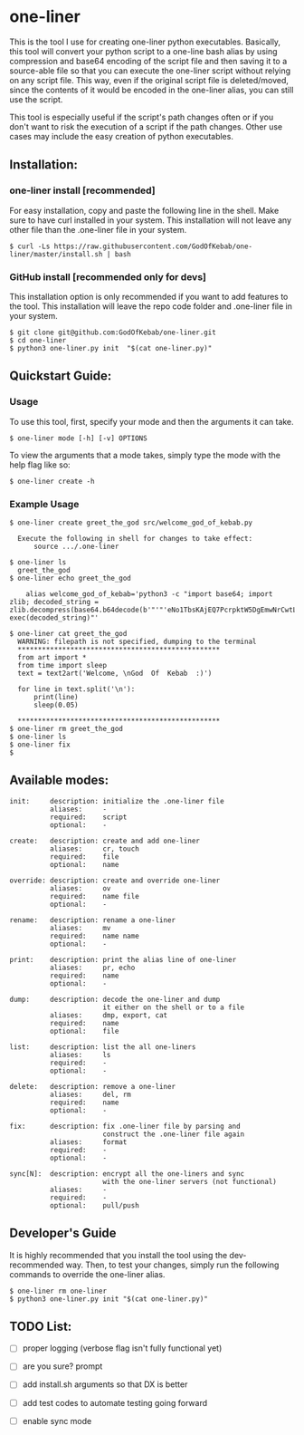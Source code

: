 # one-liner
This is the tool I use for creating one-liner python executables.
Basically, this tool will convert your python script to a one-line
bash alias by using compression and base64 encoding of the script
file and then saving it to a source-able file so that you can
execute the one-liner script without relying on any script file. 
This way, even if the original script file is deleted/moved, since
the contents of it would be encoded in the one-liner alias, you can
still use the script.

This tool is especially useful if the script's path changes often
or if you don't want to risk the execution of a script if the path 
changes. Other use cases may include the easy creation of python
executables.

## Installation:
### one-liner install [recommended]
For easy installation, copy and paste the following line in the shell. 
Make sure to have curl installed in your system. This installation
will not leave any other file than the .one-liner file in your system.

    $ curl -Ls https://raw.githubusercontent.com/GodOfKebab/one-liner/master/install.sh | bash

### GitHub install [recommended only for devs]
This installation option is only recommended if you want to add features
to the tool. This installation will leave the repo code folder and 
.one-liner file in your system.

    $ git clone git@github.com:GodOfKebab/one-liner.git
    $ cd one-liner
    $ python3 one-liner.py init  "$(cat one-liner.py)" 

## Quickstart Guide:
### Usage

To use this tool, first, specify your mode and then the arguments it can take.

    $ one-liner mode [-h] [-v] OPTIONS

To view the arguments that a mode takes, simply type the mode with the 
help flag like so:

    $ one-liner create -h

### Example Usage

    $ one-liner create greet_the_god src/welcome_god_of_kebab.py
      
      Execute the following in shell for changes to take effect:
          source .../.one-liner
    
    $ one-liner ls
      greet_the_god
    $ one-liner echo greet_the_god
    
        alias welcome_god_of_kebab='python3 -c "import base64; import zlib; decoded_string = zlib.decompress(base64.b64decode(b'"'"'eNo1TbsKAjEQ7PcrpktW5DgEmwNrCwtLm2vudAMLeZFL4eebBJxmmGEerqSArVRoyKnRiVx3qgb5W4cXyVTlW3FDp0vLW/MS/05BzljjPX2ApwMesm87sLBhIpcKvMa2E0dtOrLXVlyj4YXQkIvGanuGhx5Pdp7mK9MPXEIv4Q=='"'"')).decode(); exec(decoded_string)"'    
    
    $ one-liner cat greet_the_god
      WARNING: filepath is not specified, dumping to the terminal
      **************************************************
      from art import *
      from time import sleep
      text = text2art('Welcome, \nGod  Of  Kebab  :)')
    
      for line in text.split('\n'):
          print(line)
          sleep(0.05)
    
      **************************************************
    $ one-liner rm greet_the_god
    $ one-liner ls
    $ one-liner fix
    $

## Available modes:

    init:     description: initialize the .one-liner file
              aliases:     -
              required:    script
              optional:    -
    
    create:   description: create and add one-liner
              aliases:     cr, touch
              required:    file
              optional:    name

    override: description: create and override one-liner
              aliases:     ov
              required:    name file
              optional:    -

    rename:   description: rename a one-liner
              aliases:     mv
              required:    name name
              optional:    -

    print:    description: print the alias line of one-liner
              aliases:     pr, echo
              required:    name
              optional:    -

    dump:     description: decode the one-liner and dump 
                           it either on the shell or to a file
              aliases:     dmp, export, cat
              required:    name
              optional:    file

    list:     description: list the all one-liners 
              aliases:     ls
              required:    -
              optional:    -

    delete:   description: remove a one-liner
              aliases:     del, rm
              required:    name
              optional:    -

    fix:      description: fix .one-liner file by parsing and 
                           construct the .one-liner file again
              aliases:     format
              required:    -
              optional:    -

    sync[N]:  description: encrypt all the one-liners and sync
                           with the one-liner servers (not functional)
              aliases:     - 
              required:    -
              optional:    pull/push

## Developer's Guide

It is highly recommended that you install the tool using the
dev-recommended way. Then, to test your changes, simply run the
following commands to override the one-liner alias.

    $ one-liner rm one-liner
    $ python3 one-liner.py init "$(cat one-liner.py)"

## TODO List:

- [ ] proper logging (verbose flag isn't fully functional yet)
- [ ] are you sure? prompt
- [ ] add install.sh arguments so that DX is better
- [ ] add test codes to automate testing going forward
- [ ] enable sync mode

